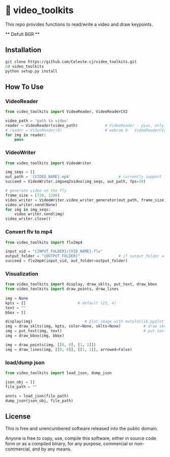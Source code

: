 :movie_camera: video_toolkits
=======================

This repo provides functions to read/write a video and draw keypoints.

** Defult BGR **

Installation
-----

```bash
git clone https://github.com/Celeste-cj/video_toolkits.git
cd video_toolkits
python setup.py install
```

How To Use
-----

### VideoReader  

```python
from video_toolkits import VideoReader, VideoReaderCV2

video_path = 'path to video'
reader = VideoReader(video_path)            # VideoReader - pyav, only support video file/stream
# reader = VideoReader(0)                   # webcam 0   VideoReaderCV2 support
for img in reader:
    pass
```


### VideoWriter 

```python
from video_toolkits import VideoWriter

img_seqs = []
out_path = '{VIDEO_NAME}.mp4'                     # currently support .mp4/.avi
succeed = VideoWriter.imgseq2video(img_seqs, out_path, fps=30)

# generate video on the fly
frame_size = (720, 1280)
video_writer = VideoWriter.video_writer_generator(out_path, frame_size)
video_writer.send(None)
for img in img_seqs:
    video_writer.send(img)
video_writer.close()
```

### Convert flv to mp4

```python
from video_toolkits import flv2mp4

input_vid = "{INPUT_FOLDER}/{VID_NAME}.flv"
output_folder = "{OUTPUT_FOLDER}"                 # if output_folder == '', will use {INPUT_FOLDER}
succeed = flv2mp4(input_vid, out_folder=output_folder) 
```

### Visualization

```python
from video_toolkits import display, draw_sklts, put_text, draw_bbox
from video_toolkits import draw_points, draw_lines
                                                                   
img = None
kpts = []                       # default (22, 4)
text = ""
bbox = []

display(img)                       # plot image with matplotlib.pyplot
img = draw_sklts(img, kpts, color=None, sklts=None)          # draw skeletons
img = put_text(img, text)                                    # put text
img = draw_bbox(img, bbox)

img = draw_points(img, [[0, 0], [1, 1]])
img = draw_lines(img, [[0, 0]], [[1, 1]], arrowed=False)
```

### load/dump json

```python
from video_toolkits import load_json, dump_json

json_obj = []
file_path = ""

annts = load_json(file_path)
dump_json(json_obj, file_path)
```

License
-------

This is free and unencumbered software released into the public domain.

Anyone is free to copy, use, compile this software, either in source code form or as a compiled binary, for any purpose, commercial or non-commercial, and by any means.
